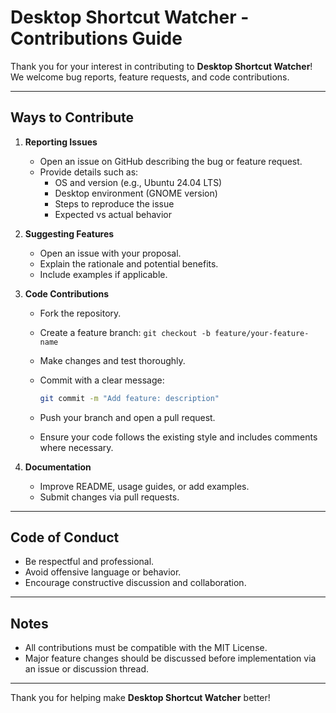 # Desktop Shortcut Watcher - Contributions Guide

Thank you for your interest in contributing to **Desktop Shortcut Watcher**! We welcome bug reports, feature requests, and code contributions.

---

## Ways to Contribute

1. **Reporting Issues**
   - Open an issue on GitHub describing the bug or feature request.
   - Provide details such as:
     - OS and version (e.g., Ubuntu 24.04 LTS)
     - Desktop environment (GNOME version)
     - Steps to reproduce the issue
     - Expected vs actual behavior

2. **Suggesting Features**
   - Open an issue with your proposal.
   - Explain the rationale and potential benefits.
   - Include examples if applicable.

3. **Code Contributions**
   - Fork the repository.
   - Create a feature branch: `git checkout -b feature/your-feature-name`
   - Make changes and test thoroughly.
   - Commit with a clear message:

     ```bash
     git commit -m "Add feature: description"
     ```

   - Push your branch and open a pull request.
   - Ensure your code follows the existing style and includes comments where necessary.

4. **Documentation**
   - Improve README, usage guides, or add examples.
   - Submit changes via pull requests.

---

## Code of Conduct

- Be respectful and professional.
- Avoid offensive language or behavior.
- Encourage constructive discussion and collaboration.

---

## Notes

- All contributions must be compatible with the MIT License.
- Major feature changes should be discussed before implementation via an issue or discussion thread.

---

Thank you for helping make **Desktop Shortcut Watcher** better!